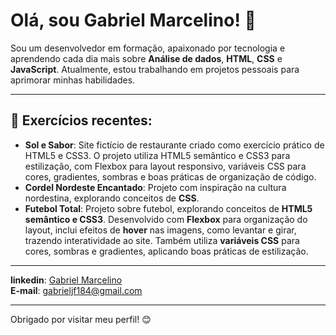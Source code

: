 # Olá, sou Gabriel Marcelino! 👋

Sou um desenvolvedor em formação, apaixonado por tecnologia e aprendendo cada dia mais sobre **Análise de dados**,  **HTML**, **CSS** e **JavaScript**. Atualmente, estou trabalhando em projetos pessoais para aprimorar minhas habilidades.

---

## 🌱 Exercícios recentes:
- **Sol e Sabor**: Site fictício de restaurante criado como exercício prático de HTML5 e CSS3. O projeto utiliza HTML5 semântico e CSS3 para estilização, com Flexbox para layout responsivo, variáveis CSS para cores, gradientes, sombras e boas práticas de organização de código.
- **Cordel Nordeste Encantado**: Projeto com inspiração na cultura nordestina, explorando conceitos de **CSS**.
- **Futebol Total**: Projeto sobre futebol, explorando conceitos de **HTML5 semântico e CSS3**. Desenvolvido com **Flexbox** para organização do layout, inclui efeitos de **hover** nas imagens, como levantar e girar, trazendo interatividade ao site. Também utiliza **variáveis CSS** para cores, sombras e gradientes, aplicando boas práticas de estilização.


---

**linkedin**: [Gabriel Marcelino](https://www.linkedin.com/in/gabriel-marcelino1/)  
**E-mail**: [gabrieljf184@gmail.com](mailto:gabrieljf184@gmail.com)

---

Obrigado por visitar meu perfil! 😊
